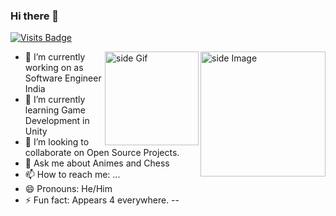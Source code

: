 ### Hi there 👋
[![Visits Badge](https://badges.pufler.dev/visits/NarutoOp/NarutoOp)](https://badges.pufler.dev/visits/NarutoOp/NarutoOp)

<img src="https://github.com/sciencepal/sciencepal/blob/master/assets/life_balance.gif" alt="side Image" align="right" width="200" height="auto" />
<a href="https://ko-fi.com/sciencepal"> <img src="https://media3.giphy.com/media/ZEB6yFbLnhyQf7g3hn/giphy.gif" alt="side Gif" align="right" width="150" height="auto"/> </a>

- 🔭 I’m currently working on as Software Engineer India
- 🌱 I’m currently learning Game Development in Unity
- 👯 I’m looking to collaborate on Open Source Projects.
- 💬 Ask me about Animes and Chess
- 📫 How to reach me: ...
- 😄 Pronouns: He/Him
- ⚡ Fun fact: Appears 4 everywhere.
--
